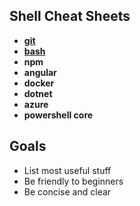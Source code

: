 ## Shell Cheat Sheets ##
* **[git](./git.md)**
* **[bash](./bash.md)**
* **npm**
* **angular**
* **docker**
* **dotnet**
* **azure**
* **powershell core**

## Goals ##
* List most useful stuff
* Be friendly to beginners
* Be concise and clear
